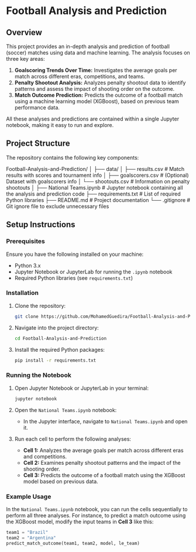 # Football Analysis and Prediction

## Overview
This project provides an in-depth analysis and prediction of football (soccer) matches using data and machine learning. The analysis focuses on three key areas:

1. **Goalscoring Trends Over Time:** Investigates the average goals per match across different eras, competitions, and teams.
2. **Penalty Shootout Analysis:** Analyzes penalty shootout data to identify patterns and assess the impact of shooting order on the outcome.
3. **Match Outcome Prediction:** Predicts the outcome of a football match using a machine learning model (XGBoost), based on previous team performance data.

All these analyses and predictions are contained within a single Jupyter notebook, making it easy to run and explore.

## Project Structure
The repository contains the following key components:

Football-Analysis-and-Prediction/
│
├── data/
│   ├── results.csv           # Match results with scores and tournament info
│   ├── goalscorers.csv       # (Optional) Dataset with goalscorers info
│   └── shootouts.csv         # Information on penalty shootouts
│
├── National Teams.ipynb      # Jupyter notebook containing all the analysis and prediction code
├── requirements.txt          # List of required Python libraries
├── README.md                 # Project documentation
└── .gitignore                # Git ignore file to exclude unnecessary files



## Setup Instructions

### Prerequisites
Ensure you have the following installed on your machine:
- Python 3.x
- Jupyter Notebook or JupyterLab for running the `.ipynb` notebook
- Required Python libraries (see `requirements.txt`)

### Installation
1. Clone the repository:
    ```bash
    git clone https://github.com/MohamedGuedira/Football-Analysis-and-Prediction.git
    ```

2. Navigate into the project directory:
    ```bash
    cd Football-Analysis-and-Prediction
    ```

3. Install the required Python packages:
    ```bash
    pip install -r requirements.txt
    ```

### Running the Notebook
1. Open Jupyter Notebook or JupyterLab in your terminal:
    ```bash
    jupyter notebook
    ```

2. Open the `National Teams.ipynb` notebook:
    - In the Jupyter interface, navigate to `National Teams.ipynb` and open it.

3. Run each cell to perform the following analyses:
    - **Cell 1:** Analyzes the average goals per match across different eras and competitions.
    - **Cell 2:** Examines penalty shootout patterns and the impact of the shooting order.
    - **Cell 3:** Predicts the outcome of a football match using the XGBoost model based on previous data.

### Example Usage
In the `National Teams.ipynb` notebook, you can run the cells sequentially to perform all three analyses. For instance, to predict a match outcome using the XGBoost model, modify the input teams in **Cell 3** like this:

```python
team1 = "Brazil"
team2 = "Argentina"
predict_match_outcome(team1, team2, model, le_team)
